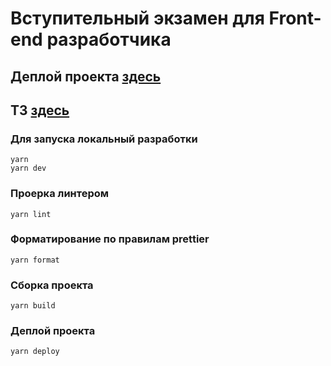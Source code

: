 # Вступительный экзамен для Front-end разработчика

## Деплой проекта [здесь](https://webjsmaster.github.io/front-end-entrance-exam/) 

## ТЗ [здесь](https://github.com/jegius/front-end-entrance-exam) 

### Для запуска локальный разработки
```
yarn
yarn dev
```

### Проерка линтером
```
yarn lint
```

### Форматирование по правилам prettier
```
yarn format
```

### Сборка проекта
```
yarn build
```

### Деплой проекта
```
yarn deploy
```




